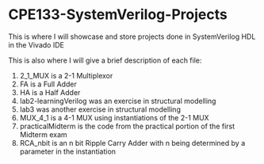 # CPE133-SystemVerilog-Projects
This is where I will showcase and store projects done in SystemVerilog HDL in the Vivado IDE

This is also where I will give a brief description of each file:
1. 2_1_MUX is a 2-1 Multiplexor
2. FA is a Full Adder
3. HA is a Half Adder
4. lab2-learningVerilog was an exercise in structural modelling
5. lab3 was another exercise in structural modelling
6. MUX_4_1 is a 4-1 MUX using instantiations of the 2-1 MUX 
7. practicalMidterm is the code from the practical portion of the first Midterm exam
8. RCA_nbit is an n bit Ripple Carry Adder with n being determined by a parameter in the instantiation
